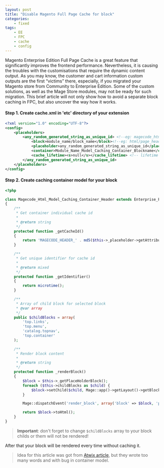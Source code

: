 ```yaml
---
layout: post
title: "Disable Magento Full Page Cache for block"
categories:
    - fixed
tags:
    - EE
    - FPC
    - cache
    - config
---
```

Magento Enterprise Edition Full Page Cache is a great feature that significantly improves the frontend performance.
Nevertheless, it is causing the troubles with the customisations that require the dynamic content output.
As you may know, the customer and cart information custom outputs are the first “victims” there, especially,
if you migrated your Magento store from Community to Enterprise Edition.
Some of the custom solutions, as well as the Mage Store modules, may not be ready for such migration.
This brief article will not only show how to avoid a separate block caching in FPC, but also uncover the way how it works.
<!-- break -->

#### Step 1. Create cache.xml in 'etc' directory of your extension

~~~xml
<?xml version="1.0" encoding="UTF-8"?>
<config>
    <placeholders>
        <any_random_generated_string_as_unique_id> <!--eg: magecode_html_page_header -->
            <block>module_name/block_name</block><!--eg: html/page_header -->
            <placeholder>any_random_generated_string_as_unique_id</placeholder> <!--eg: magecode_html_page_header -->
            <container>Module_Name_Model_Caching_Container_Blockname</container> <!--eg: Magecode_Html_Model_Caching_Container_Header -->
            <cache_lifetime><s>null</s></cache_lifetime> <!-- lifetime in seconds, <s>null</s> means disable cache for this placeholder -->
        </any_random_generated_string_as_unique_id>
    </placeholders>
</config>
~~~

#### Step 2. Create caching container model for your block

~~~php
<?php

class Magecode_Html_Model_Caching_Container_Header extends Enterprise_PageCache_Model_Container_Abstract
{
    /**
     * Get container individual cache id
     *
     * @return string
     */
    protected function _getCacheId()
    {
        return 'MAGECODE_HEADER_' . md5($this->_placeholder->getAttribute('cache_id'));
    }

    /**
     * Get unique identifier for cache id
     *
     * @return mixed
     */
    protected function _getIdentifier()
    {
        return microtime();
    }

    /**
     * Array of child block for selected block
     * @var array
     */
    public $childBlocks = array(
        'top.links',
        'top.menu',
        'catalog.topnav',
        'top.container'
    );

    /**
     * Render block content
     *
     * @return string
     */
    protected function _renderBlock()
    {
        $block = $this->_getPlaceHolderBlock();
        foreach ($this->childBlocks as $child) {
            $block->setChild($child, Mage::app()->getLayout()->getBlock($child));
        }

        Mage::dispatchEvent('render_block', array('block' => $block, 'placeholder' => $this->_placeholder));

        return $block->toHtml();
    }
}
~~~

> **Important**: don't forget to change `$childBlocks` array to your block childs or them will not be rendered!

After that your block will be rendered every time without caching it.

> Idea for this article was got from [Atwix article](http://www.atwix.com/magento/exclude-block-from-full-page-cache/),
but they wrote too many words and with bug in container model.
